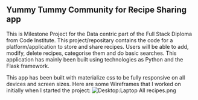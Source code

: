 ## Yummy Tummy Community for Recipe Sharing app

This is Milestone Project for the Data centric part of the Full Stack Diploma from Code Institute. 
This project/repositary contains the code for a platform/application to store and share recipes. Users will be able to add, modify, delete recipes, categorise them and do basic searches. This application has mainly been built using technologies as Python and the Flask framework.

This app has been built with materialize css to be fully responsive on all devices and screen sizes. 
Here are some Wireframes that I worked on initially when I started the project:
![Desktop:Laptop All recipes.png](static/wireframes/Desktop:Laptop%20All%20recipes.png)



<!--stackedit_data:
eyJoaXN0b3J5IjpbMTExNTEzNDgwNl19
-->